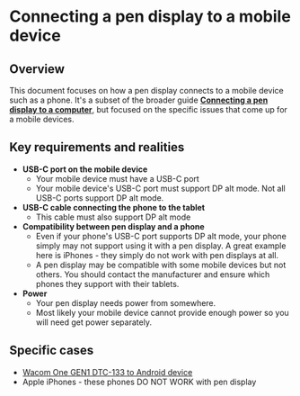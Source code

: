 # Connecting a pen display to a mobile device

## Overview

This document focuses on how a pen display connects to a mobile device such as a phone. It's a subset of the broader guide [**Connecting a pen display to a computer**](connecting-a-pen-display.md), but focused on the specific issues that come up for a mobile devices.

## Key requirements and realities

* **USB-C port on the mobile device**
  * Your mobile device must have a USB-C port
  * Your mobile device's USB-C port must support DP alt mode. Not all USB-C ports support DP alt mode.
* **USB-C cable connecting the phone to the tablet**
  * This cable must also support DP alt mode
* **Compatibility between  pen display and a phone**
  * Even if your phone's USB-C port supports DP alt mode, your phone simply may not support using it with a pen display. A great example here is iPhones - they simply do not work with pen displays at all.&#x20;
  * A pen display may be compatible with some mobile devices but not others. You should contact the manufacturer and ensure which phones they support with their tablets.
* **Power**
  * Your pen display needs power from somewhere.&#x20;
  * Most likely your mobile device cannot provide enough power so you will need get power separately.&#x20;

## Specific cases

* [Wacom One GEN1 DTC-133 to Android device](https://support.wacom.com/hc/en-us/articles/1500006333362-How-do-I-connect-the-Wacom-One-DTC133-to-a-compatible-Android-device-)
* Apple iPhones - these phones DO NOT WORK with pen display

